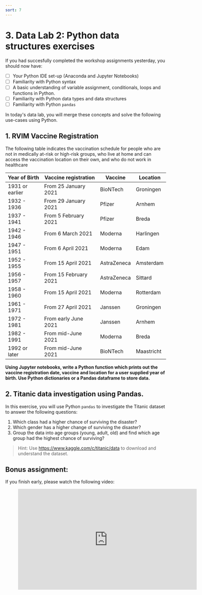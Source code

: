 ```yaml
---
sort: 7
---
```


# 3. Data Lab 2: Python data structures exercises

If you had succesfully completed the workshop assignments yesterday, you should
now have:

- [ ] Your Python IDE set-up (Anaconda and Jupyter Notebooks)
- [ ] Familiarity with Python syntax
- [ ] A basic understanding of variable assignment, conditionals, loops and functions
     in Python.
- [ ] Familiarity with Python data types and data structures
- [ ] Familiarity with Python ```pandas```

In today's data lab, you will merge these concepts and solve the following use-cases using
Python.

## 1. RVIM Vaccine Registration

The following table indicates the vaccination schedule for people who
are not in medically at-risk or high-risk groups, who live at home and can
access the vaccination location on their own, and who do not work in healthcare

Year of Birth  |  Vaccine registration  |  Vaccine  | Location
-------------- |  ------------------------- | ----------| -------
1931 or earlier|	From 25 January 2021	    |BioNTech   |	Groningen
1932 - 1936	   |  From 29 January 2021	    |Pfizer     | Arnhem
1937 - 1941    |	From 5 February 2021	    |Pfizer 	  | Breda
1942 - 1946	   |  From 6 March 2021	        |Moderna	  | Harlingen
1947 - 1951	   |  From 6 April 2021	        |Moderna	  | Edam
1952 - 1955	   |  From 15 April 2021	      |AstraZeneca|	Amsterdam
1956 - 1957	   |  From 15 February 2021	    |AstraZeneca| Sittard
1958 - 1960    |  From 15 April 2021	      |Moderna    |	Rotterdam
1961 - 1971	   |  From 27 April 2021	      |Janssen    |	Groningen
1972 - 1981	   |  From early June 2021	    |Janssen    |	Arnhem
1982 - 1991	   |  From mid-June 2021	      |Moderna    | Breda
1992 or later  |  From mid-June 2021	      |BioNTech   |	Maastricht

**Using Jupyter notebooks, write a Python function which prints out the vaccine registration date, vaccine
and location for a user supplied year of birth. Use Python dictionaries or a Pandas dataframe to store data.**

## 2. Titanic data investigation using Pandas.

In this exercise, you will use Python ```pandas``` to investigate the Titanic
dataset to answer the following questions:

1. Which class had a higher chance of surviving the disaster?
2. Which gender has a higher change of surviving the disaster?
3. Group the data into age groups (young, adult, old) and find which age group
had the highest chance of surviving?

> Hint: Use https://www.kaggle.com/c/titanic/data to download and understand the dataset.

## Bonus assignment:
If you finish early, please watch the following video:
<!-- blank line -->
<figure class="video_container">
<iframe width="560" height="315" src="https://www.youtube.com/embed/5rNu16O3YNE?controls=0" title="YouTube video player" frameborder="0" allow="accelerometer; autoplay; clipboard-write; encrypted-media; gyroscope; picture-in-picture" allowfullscreen></iframe>
</figure>
<!-- blank line -->
